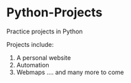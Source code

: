 # Python-Projects
Practice projects in Python

Projects include:
1. A personal website
2. Automation
3. Webmaps
.... and many more to come
